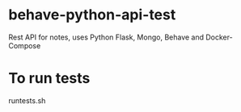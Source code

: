 # behave-python-api-test
Rest API for notes, uses Python Flask, Mongo, Behave and Docker-Compose

# To run tests
runtests.sh
